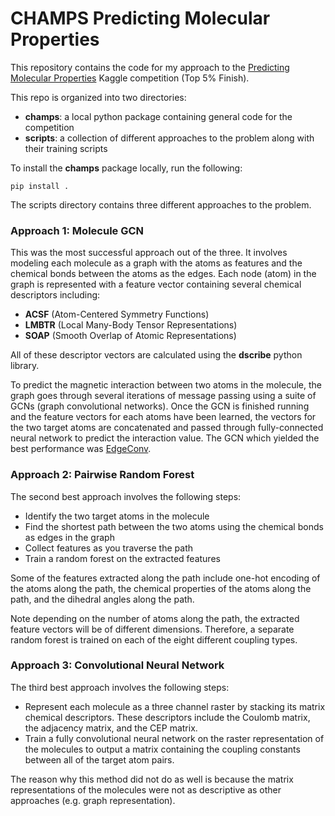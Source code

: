 # CHAMPS Predicting Molecular Properties

This repository contains the code for my approach to the [Predicting Molecular Properties](https://www.kaggle.com/c/champs-scalar-coupling/overview) Kaggle competition (Top 5% Finish). 

This repo is organized into two directories:

- **champs**: a local python package containing general code for the competition
- **scripts**: a collection of different approaches to the problem along with their training scripts

To install the **champs** package locally, run the following:

```
pip install .
```

The scripts directory contains three different approaches to the problem.

### Approach 1: Molecule GCN

This was the most successful approach out of the three. It involves modeling each molecule as a graph with the atoms as features and the chemical bonds between the atoms as the edges. Each node (atom) in the graph is represented with a feature vector containing several chemical descriptors including:

- **ACSF** (Atom-Centered Symmetry Functions)
- **LMBTR** (Local Many-Body Tensor Representations)
- **SOAP** (Smooth Overlap of Atomic Representations)

All of these descriptor vectors are calculated using the **dscribe** python library.

To predict the magnetic interaction between two atoms in the molecule, the graph goes through several iterations of message passing using a suite of GCNs (graph convolutional networks). Once the GCN is finished running and the feature vectors for each atoms have been learned, the vectors for the two target atoms are concatenated and passed through fully-connected neural network to predict the interaction value. The GCN which yielded the best performance was [EdgeConv](https://pytorch-geometric.readthedocs.io/en/latest/modules/nn.html#torch_geometric.nn.conv.EdgeConv).

### Approach 2: Pairwise Random Forest

The second best approach involves the following steps:

- Identify the two target atoms in the molecule
- Find the shortest path between the two atoms using the chemical bonds as edges in the graph
- Collect features as you traverse the path
- Train a random forest on the extracted features

Some of the features extracted along the path include one-hot encoding of the atoms along the path, the chemical properties of the atoms along the path, and the dihedral angles along the path.

Note depending on the number of atoms along the path, the extracted feature vectors will be of different dimensions. Therefore, a separate random forest is trained on each of the eight different coupling types.

### Approach 3: Convolutional Neural Network

The third best approach involves the following steps:

- Represent each molecule as a three channel raster by stacking its matrix chemical descriptors. These descriptors include the Coulomb matrix, the adjacency matrix, and the CEP matrix.
- Train a fully convolutional neural network on the raster representation of the molecules to output a matrix containing the coupling constants between all of the target atom pairs.

The reason why this method did not do as well is because the matrix representations of the molecules were not as descriptive as other approaches (e.g. graph representation).